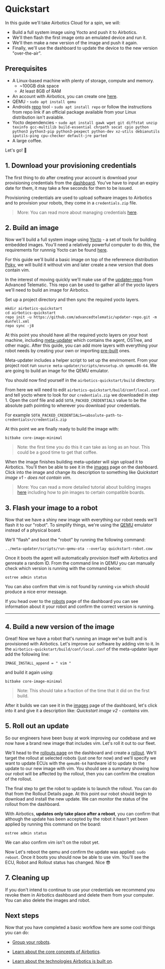 # Quickstart

In this guide we'll take Airbotics Cloud for a spin, we will:
- Build a full system image using Yocto and push it to Airbotics.
- We'll then flash the first image onto an emulated device and run it.
- We'll then make a new version of the image and push it again.
- Finally, we'll use the dashboard to update the device to the new version "over-the-air".


## Prerequisites
- A Linux-based machine with plenty of storage, compute and memory.
    - ~100GB disk space
    - At least 8GB of RAM
- An account with Airbotics, you can create one [here](https://dashboard.airbotics.io/register).
- QEMU - `sudo apt install qemu`
- Androids [repo](https://source.android.com/docs/setup/download#installing-repo) tool -  `sudo apt install repo` or follow the instructions from repo link if an official package available from your Linux distribution isn't avaiable.
- Yocto dependencies - `sudo apt install gawk wget git diffstat unzip texinfo gcc-multilib build-essential chrpath socat cpio python python3 python3-pip python3-pexpect python-dev xz-utils debianutils iputils-ping cpu-checker default-jre parted`
- A large coffee.

Let's go! 🚀



## 1. Download your provisioning credentials

The first thing to do after creating your account is download your provisioning credentials from the [dashboard](https://dashboard.airbotics.io/team/provisioning-credentials). You've have to input an expiry date for them, it may take a few seconds for them to be issued.

Provisioning credentials are used to upload software images to Airbotics and to provision your robots, they come in a `credentials.zip` file.

> More: You can read more about managing credentials [here](#).


## 2. Build an image

Now we'll build a full system image using [Yocto](https://www.yoctoproject.org/) - a set of tools for building embedded images. You'll need a relatively powerful computer to do this, the requirements for runnnig Yocto can be found [here](https://docs.yoctoproject.org/3.2.3/ref-manual/ref-system-requirements.html).

For this guide we'll build a basic image on top of the referenece distribution [Poky](https://www.yoctoproject.org/software-item/poky/), we will build it without vim and later create a new version that does contain vim.

In the interest of moving quickly we'll make use of the [updater-repo](https://github.com/advancedtelematic/updater-repo) from Advanced Telematic. This repo can be used to gather all of the yocto layers we'll need to build an image for Airbotics.

Set up a project directory and then sync the required yocto layers.

```
mkdir airbotics-quickstart
cd airbotics-quickstart
repo init -u https://github.com/advancedtelematic/updater-repo.git -m dunfell.xml
repo sync -j8
```

At this point you should have all the required yocto layers on your host machine, including [meta-updater](https://github.com/uptane/meta-updater) which contains the agent, OSTree, and other magic.  After this guide, you can add more layers with everything your robot needs by creating your own or importing [pre-built](https://layers.openembedded.org/layerindex/branch/master/layers/) ones.

Meta-updater includes a helper script to set up the envirnoment. From your project root run `source meta-updater/scripts/envsetup.sh qemux86-64`. We are going to build an image for the QEMU emulator.

You should now find yourself in the `airbotics-quickstart/build` directory.

From here we will need to edit `airbotics-quickstart/build/conf/local.conf` and tell yocto where to look for our `credentials.zip` we downloaded in step 1. Open the conf file and add `SOTA_PACKED_CREDENTIALS` value to be the absolute path pointing to wherever you download your credentials.

For example `SOTA_PACKED_CREDENTIALS=<absolute-path-to-credentials>/credentials.zip`

At this point we are finally ready to build the image with:

```
bitbake core-image-minimal
```

> Note: the first time you do this it can take as long as an hour. This could be a good time to get that coffee.


When the image finishes building meta-updater will sign upload it to Airbotics. You'll then be able to see it in the [images](https://dashboard.airbotics.io/images) page on the dashboard. Click into the image and change its description to something like _Quickstart image v1 - does not contain vim_.

> More: You can read a more detailed tutorial about building images [here](#) including how to pin images to certain compatible boards.


## 3. Flash your image to a robot

Now that we have a shiny new image with everything our robot needs we'll flash it to our "robot". To simplify things, we're using the [QEMU](https://www.qemu.org/) emulator instead of a physical board.

We'll "flash" and boot the "robot" by running the following command:

```
../meta-updater/scripts/run-qemu-ota --overlay quickstart-robot.cow
```

Once it boots the agent will automatically provision itself with Airbotics and genreate a random ID. From the command line in QEMU you can manually check which version is running with the command below:

```
ostree admin status
```

You can also confirm that vim is not found by running `vim` which should produce a nice error message.

If you head over to the [robots](https://dashboard.airbotics.io/robots) page of the dashboard you can see information about it your robot and confirm the correct version is running.


<!-- > More: You can read more about different boards [here](#), ostree commands, agent status. -->

----------------------------
## 4. Build a new version of the image

Great! Now we have a robot that's running an image we've built and is provisioned with Airbotics. Let's improve our software by adding vim to it. In the `airbotics-quickstart/build/conf/local.conf` of the meta-updater layer add the following line:

```
IMAGE_INSTALL_append = " vim "
```

and build it again using:

```
bitbake core-image-minimal
```

> Note: This should take a fraction of the time that it did on the first build.

After it builds we can see it in the [images](https://dashboard.airbotics.io/images) page of the dashboard, let's click into it and give it a description like: _Quickstart image v2 - contains vim_.

## 5. Roll out an update

So our engineers have been busy at work improving our codebase and we now have a brand new image that includes vim. Let's roll it out to our fleet.

We'll head to the [rollouts page](https://dashboard.airbotics.io/rollouts) on the dashboard and create a [rollout](../components/rollouts.md). We'll target the rollout at selected robots (just one for now) and we'll specify we want to update ECUs with the `qemu86-64` hardware id to update to the update to our new image with vim. You should see a summary showing how our robot will be affected by the rollout, then you can confirm the creation of the rollout.

The final step to get the robot to update is to launch the rollout. You can do that from the Rollout Details page. At this point our robot should begin to download and install the new update. We can monitor the status of the rollout from the dashboard.

With Airbotics, **updates only take place after a reboot**, you can confirm that although the update has been accepted by the robot it hasn't yet been applied by running this command on the board:

```
ostree admin status
```

We can also confirm vim isn't on the robot yet.

Now Let's reboot the qemu and confirm the update was applied: `sudo reboot`. Once it boots you should now be able to use vim. You'll see the ECU, Robot and Rollout status has changed. Nice 😎

## 7. Cleaning up

If you don't intend to continue to use your credentials we recommend you revoke them in Airbotics dashboard and delete them from your computer. You can also delete the images and robot.

## Next steps

Now that you have completed a basic workflow here are some cool things you can do:

- [Group your robots](./groups.md).

- [Learn about the core concepts of Airbotics](../introduction/core-concepts.md).

- [Learn about the technologies Airbotics is built on](../introduction/supporting-technologies.md).